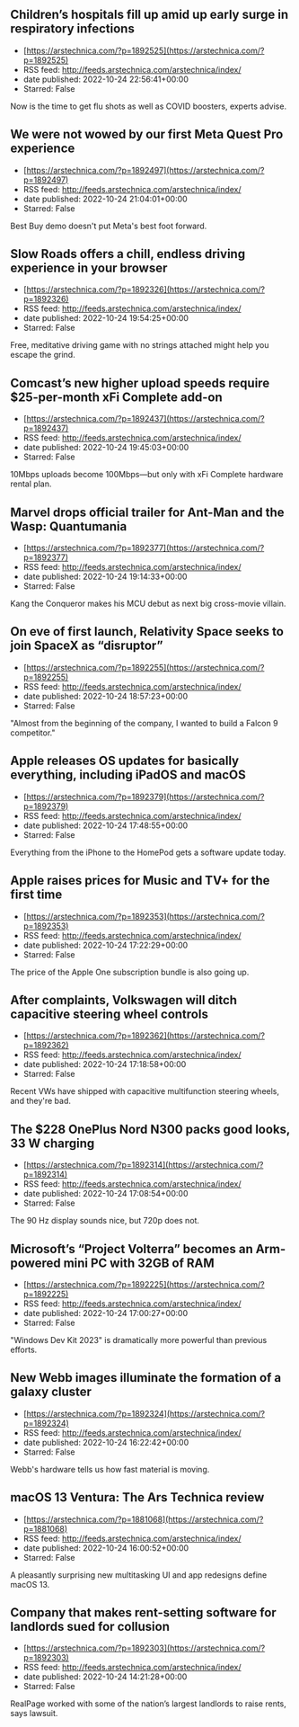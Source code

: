 ## Children’s hospitals fill up amid up early surge in respiratory infections
 - [https://arstechnica.com/?p=1892525](https://arstechnica.com/?p=1892525)
 - RSS feed: http://feeds.arstechnica.com/arstechnica/index/
 - date published: 2022-10-24 22:56:41+00:00
 - Starred: False

Now is the time to get flu shots as well as COVID boosters, experts advise.

## We were not wowed by our first Meta Quest Pro experience
 - [https://arstechnica.com/?p=1892497](https://arstechnica.com/?p=1892497)
 - RSS feed: http://feeds.arstechnica.com/arstechnica/index/
 - date published: 2022-10-24 21:04:01+00:00
 - Starred: False

Best Buy demo doesn't put Meta's best foot forward.

## Slow Roads offers a chill, endless driving experience in your browser
 - [https://arstechnica.com/?p=1892326](https://arstechnica.com/?p=1892326)
 - RSS feed: http://feeds.arstechnica.com/arstechnica/index/
 - date published: 2022-10-24 19:54:25+00:00
 - Starred: False

Free, meditative driving game with no strings attached might help you escape the grind.

## Comcast’s new higher upload speeds require $25-per-month xFi Complete add-on
 - [https://arstechnica.com/?p=1892437](https://arstechnica.com/?p=1892437)
 - RSS feed: http://feeds.arstechnica.com/arstechnica/index/
 - date published: 2022-10-24 19:45:03+00:00
 - Starred: False

10Mbps uploads become 100Mbps—but only with xFi Complete hardware rental plan.

## Marvel drops official trailer for Ant-Man and the Wasp: Quantumania
 - [https://arstechnica.com/?p=1892377](https://arstechnica.com/?p=1892377)
 - RSS feed: http://feeds.arstechnica.com/arstechnica/index/
 - date published: 2022-10-24 19:14:33+00:00
 - Starred: False

Kang the Conqueror makes his MCU debut as next big cross-movie villain.

## On eve of first launch, Relativity Space seeks to join SpaceX as “disruptor”
 - [https://arstechnica.com/?p=1892255](https://arstechnica.com/?p=1892255)
 - RSS feed: http://feeds.arstechnica.com/arstechnica/index/
 - date published: 2022-10-24 18:57:23+00:00
 - Starred: False

"Almost from the beginning of the company, I wanted to build a Falcon 9 competitor."

## Apple releases OS updates for basically everything, including iPadOS and macOS
 - [https://arstechnica.com/?p=1892379](https://arstechnica.com/?p=1892379)
 - RSS feed: http://feeds.arstechnica.com/arstechnica/index/
 - date published: 2022-10-24 17:48:55+00:00
 - Starred: False

Everything from the iPhone to the HomePod gets a software update today.

## Apple raises prices for Music and TV+ for the first time
 - [https://arstechnica.com/?p=1892353](https://arstechnica.com/?p=1892353)
 - RSS feed: http://feeds.arstechnica.com/arstechnica/index/
 - date published: 2022-10-24 17:22:29+00:00
 - Starred: False

The price of the Apple One subscription bundle is also going up.

## After complaints, Volkswagen will ditch capacitive steering wheel controls
 - [https://arstechnica.com/?p=1892362](https://arstechnica.com/?p=1892362)
 - RSS feed: http://feeds.arstechnica.com/arstechnica/index/
 - date published: 2022-10-24 17:18:58+00:00
 - Starred: False

Recent VWs have shipped with capacitive multifunction steering wheels, and they're bad.

## The $228 OnePlus Nord N300 packs good looks, 33 W charging
 - [https://arstechnica.com/?p=1892314](https://arstechnica.com/?p=1892314)
 - RSS feed: http://feeds.arstechnica.com/arstechnica/index/
 - date published: 2022-10-24 17:08:54+00:00
 - Starred: False

The 90 Hz display sounds nice, but 720p does not.

## Microsoft’s “Project Volterra” becomes an Arm-powered mini PC with 32GB of RAM
 - [https://arstechnica.com/?p=1892225](https://arstechnica.com/?p=1892225)
 - RSS feed: http://feeds.arstechnica.com/arstechnica/index/
 - date published: 2022-10-24 17:00:27+00:00
 - Starred: False

"Windows Dev Kit 2023" is dramatically more powerful than previous efforts.

## New Webb images illuminate the formation of a galaxy cluster
 - [https://arstechnica.com/?p=1892324](https://arstechnica.com/?p=1892324)
 - RSS feed: http://feeds.arstechnica.com/arstechnica/index/
 - date published: 2022-10-24 16:22:42+00:00
 - Starred: False

Webb's hardware tells us how fast material is moving.

## macOS 13 Ventura: The Ars Technica review
 - [https://arstechnica.com/?p=1881068](https://arstechnica.com/?p=1881068)
 - RSS feed: http://feeds.arstechnica.com/arstechnica/index/
 - date published: 2022-10-24 16:00:52+00:00
 - Starred: False

A pleasantly surprising new multitasking UI and app redesigns define macOS 13.

## Company that makes rent-setting software for landlords sued for collusion
 - [https://arstechnica.com/?p=1892303](https://arstechnica.com/?p=1892303)
 - RSS feed: http://feeds.arstechnica.com/arstechnica/index/
 - date published: 2022-10-24 14:21:28+00:00
 - Starred: False

RealPage worked with some of the nation’s largest landlords to raise rents, says lawsuit.
